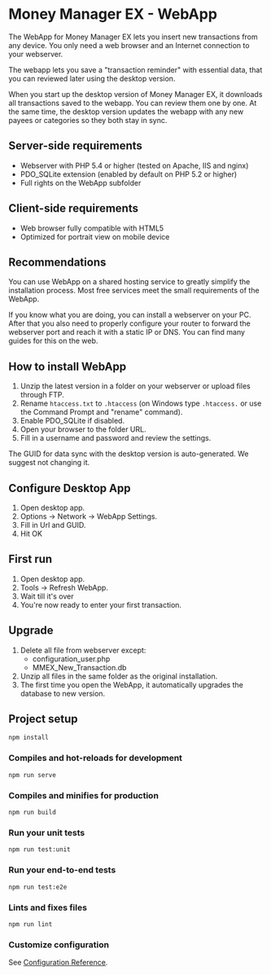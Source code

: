 Money Manager EX - WebApp
====================

The WebApp for Money Manager EX lets you insert new transactions from any device. You only need a web browser and an Internet connection to your webserver.

The webapp lets you save a &quot;transaction reminder&quot; with essential data, that you can reviewed later using the desktop version.

When you start up the desktop version of Money Manager EX, it downloads all transactions saved to the webapp. You can review them one by one. At the same time, the desktop version updates the webapp with any new payees or categories so they both stay in sync.</p>

## Server-side requirements

 * Webserver with PHP 5.4 or higher (tested on Apache, IIS and nginx)
 * PDO_SQLite extension (enabled by default on PHP 5.2 or higher)
 * Full rights on the WebApp subfolder

## Client-side requirements

 * Web browser fully compatible with HTML5
 * Optimized for portrait view on mobile device

## Recommendations

You can use WebApp on a shared hosting service to greatly simplify the installation process. Most free services meet the small requirements of the WebApp.

If you know what you are doing, you can install a webserver on your PC. After that you also need to properly configure your router to forward the webserver port and reach it with a static IP or DNS. You can find many guides for this on the web.

## How to install WebApp

 1. Unzip the latest version in a folder on your webserver or upload files through FTP.
 2. Rename `htaccess.txt` to `.htaccess` (on Windows type `.htaccess.` or use the Command Prompt and &quot;rename&quot; command).
 3. Enable PDO_SQLite if disabled.
 4. Open your browser to the folder URL.
 5. Fill in a username and password and review the settings.

The GUID for data sync with the desktop version is auto-generated. We suggest not changing it.

## Configure Desktop App

 1. Open desktop app.
 2. Options -> Network -> WebApp Settings.
 3. Fill in Url and GUID.
 4. Hit OK

## First run

 1. Open desktop app.
 2. Tools -> Refresh WebApp.
 3. Wait till it's over
 4. You're now ready to enter your first transaction.

## Upgrade

 1. Delete all file from webserver except:
    * configuration_user.php
    * MMEX_New_Transaction.db
 2. Unzip all files in the same folder as the original installation.
 3. The first time you open the WebApp, it automatically upgrades the database to new version.

## Project setup
```
npm install
```

### Compiles and hot-reloads for development
```
npm run serve
```

### Compiles and minifies for production
```
npm run build
```

### Run your unit tests
```
npm run test:unit
```

### Run your end-to-end tests
```
npm run test:e2e
```

### Lints and fixes files
```
npm run lint
```

### Customize configuration
See [Configuration Reference](https://cli.vuejs.org/config/).
